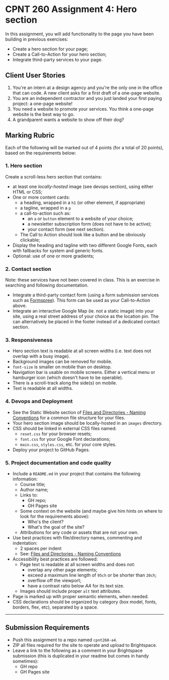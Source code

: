 # CPNT 260 Assignment 4: Hero section
In this assignment, you will add functionality to the page you have been building in previous exercises:
- Create a hero section for your page;
- Create a Call-to-Action for your hero section;
- Integrate third-party services to your page.

## Client User Stories
1. You're an intern at a design agency and you're the only one in the office that can code. A new client asks for a first draft of a one-page website.
2. You are an independent contractor and you just landed your first paying project: a one-page website!
3. You need a website to promote your services. You think a one-page website is the best way to go.
4. A grandparent wants a website to show off their dog?

## Marking Rubric
Each of the following will be marked out of 4 points (for a total of 20 points), based on the requirements below:

### 1. Hero section
Create a scroll-less hero section that contains:
- at least one _locally-hosted_ image (see devops section), using either HTML or CSS;
- One or more content cards:
  - a heading, wrapped in a `h1` (or other element, if appropriate)
  - a tagline, wrapped in a `p`
  - a call-to-action such as:
    - an `a` or `button` element to a website of your choice;
    - a newsletter subscription form (does not have to be active);
    - your contact form (see next section).
  - The Call to Action should look like a button and be obviously clickable;
- Display the heading and tagline with two different Google Fonts, each with fallbacks for system and generic fonts.
- Optional: use of one or more gradients;

### 2. Contact section
Note: these services have not been covered in class. This is an exercise in searching and following documentation.
- Integrate a third-party contact form (using a form submission services such as [Formspree](https://formspree.io/)). This form can be used as your Call-to-Action above.
- Integrate an interactive Google Map (ie. not a static image) into your site, using a real street address of your choice as the location pin. The can alternatively be placed in the footer instead of a dedicated contact section.

### 3. Responsiveness
- Hero section text is readable at all screen widths (i.e. text does not overlap with a busy image).
- Background images can be removed for mobile.
- `font-size` is smaller on mobile than on desktop.
- Navigation bar is usable on mobile screens. Either a vertical menu or hamburger icon (which doesn't have to be operable).
- There is a scroll-track along the side(s) on mobile.
- Text is readable at all widths.

### 4. Devops and Deployment
- See the Static Website section of [Files and Directories - Naming Conventions](https://sait-wbdv.github.io/winter-2021/cheatsheets/naming-conventions/) for a common file structure for your files.
- Your hero section image should be locally-hosted in an `images` directory.
- CSS should be linked in external CSS files named:
  - `reset.css` for your browser resets;
  - `font.css` for your Google Font declarations;
  - `main.css`, `styles.css`, etc. for your core styles.
- Deploy your project to GitHub Pages.

### 5. Project documentation and code quality
- Include a `README.md` in your project that contains the following information:
  - Course title;
  - Author name;
  - Links to:
    - GH repo;
    - GH Pages site
  - Some context on the website (and maybe give him hints on where to look for the requirements above):
    - Who's the client?
    - What's the goal of the site?
  - Attributions for any code or assets that are not your own.
- Use best practices with file/directory names, commenting and indentation:
  - 2 spaces per indent
  - See: [Files and Directories - Naming Conventions](https://sait-wbdv.github.io/winter-2021/cheatsheets/naming-conventions/)
- Accessibility best practices are followed:
  - Page text is readable at all screen widths and does _not_: 
    - overlap any other page elements;
    - exceed a maximum line length of `95ch` or be shorter than `20ch`;
    - overflow off the viewport;
    - have a contrast ratio below _AA_ for its text size.
  - Images should include proper `alt` text attributes.
- Page is marked up with proper semantic elements, when needed.
- CSS declarations should be organized by category (box model, fonts, borders, flex, etc), separated by a space.

---

## Submission Requirements
- Push this assignment to a repo named `cpnt260-a4`.
- ZIP all files required for the site to operate and upload to Brightspace. 
- Leave a link to the following as a comment in your Brightspace submission (this is duplicated in your readme but comes in handy sometimes):
  - GH repo
  - GH Pages site

